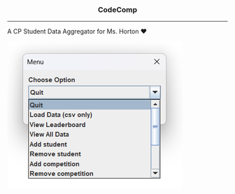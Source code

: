 <h3 align="center">
  <b>
    CodeComp
  </b>
</h3>

___

A CP Student Data Aggregator for Ms. Horton ❤️

![Preview of CodeComp](https://github.com/ScriptKitKat/Coding-Competition-Data-Aggregator/blob/d9269a363fc5357578006e4b78704d56545f3614/screenshot.png)

